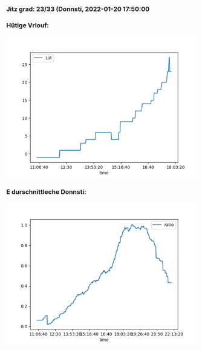 ### Jitz grad: 23/33 (Donnsti, 2022-01-20 17:50:00

### Hütige Vrlouf:
![Graph](Today.png)

### E durschnittleche Donnsti:
![Graph](Donnsti.png)